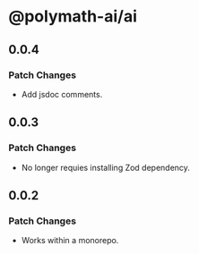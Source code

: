 # @polymath-ai/ai

## 0.0.4

### Patch Changes

- Add jsdoc comments.

## 0.0.3

### Patch Changes

- No longer requies installing Zod dependency.

## 0.0.2

### Patch Changes

- Works within a monorepo.
